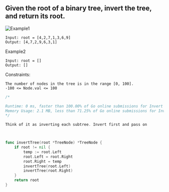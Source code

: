 ## Given the root of a binary tree, invert the tree, and return its root.


![Example1](https://assets.leetcode.com/uploads/2021/03/14/invert1-tree.jpg)
```
Input: root = [4,2,7,1,3,6,9]
Output: [4,7,2,9,6,3,1]
```

Example2
```
Input: root = []
Output: []
```

Constraints:
```
The number of nodes in the tree is in the range [0, 100].
-100 <= Node.val <= 100
```

```go
/*

Runtime: 0 ms, faster than 100.00% of Go online submissions for Invert Binary Tree.
Memory Usage: 2.1 MB, less than 71.25% of Go online submissions for Invert Binary Tree
*/

Think of it as inverting each subtree. Invert first and pass on



func invertTree(root *TreeNode) *TreeNode {
    if root != nil {
        temp := root.Left
        root.Left = root.Right
        root.Right = temp
        invertTree(root.Left)
        invertTree(root.Right)
    }
    return root
}
```
